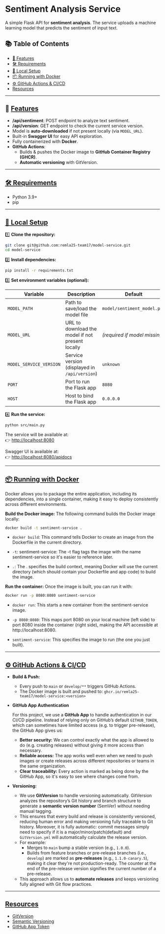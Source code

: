 # Sentiment Analysis Service

A simple Flask API for **sentiment analysis**. The service uploads a machine learning model that predicts the sentiment of input text.


## 📚 Table of Contents

- [🚀 Features](#-features)
- [🛠 Requirements](#-requirements)
- [🔧 Local Setup](#-local-setup)
- [📦 Running with Docker](#-running-with-docker)
- [⚙️ GitHub Actions & CI/CD](#️-github-actions--cicd)
- [Resources](#-resources)


---

## 🚀 [Features](#-features)

- **/api/sentiment**: POST endpoint to analyze text sentiment.
- **/api/version**: GET endpoint to check the current service version.
- Model is **auto-downloaded** if not present locally (via `MODEL_URL`).
- Built-in **Swagger UI** for easy API exploration.
- Fully containerized with **Docker**.
- **GitHub Actions**:
  - Builds & pushes the Docker image to **GitHub Container Registry (GHCR)**.
  - **Automatic versioning** with GitVersion.

---

## [🛠 Requirements](#-requirements)


- Python 3.9+
- pip

---

## [🔧 Local Setup](#-local-setup)

1️⃣ **Clone the repository:**

```bash
git clone git@github.com:remla25-team17/model-service.git
cd model-service
```

2️⃣ **Install dependencies:**

```bash
pip install -r requirements.txt
```

3️⃣ **Set environment variables (optional):**

| Variable                | Description                                               | Default                       |
|-------------------------|-----------------------------------------------------------|-------------------------------|
| `MODEL_PATH`            | Path to save/load the model file                          | `model/sentiment_model.pkl`   |
| `MODEL_URL`             | URL to download the model if not present locally          | *(required if model missing)* |
| `MODEL_SERVICE_VERSION` | Service version (displayed in `/api/version`)             | `unknown`                     |
| `PORT`                  | Port to run the Flask app                                 | `8080`                        |
| `HOST`                  | Host to bind the Flask app                                | `0.0.0.0`                     |

4️⃣ **Run the service:**

```bash
python src/main.py
```

The service will be available at:  
👉 [http://localhost:8080](http://localhost:8080)


Swagger UI is available at:  
👉 [http://localhost:8080/apidocs](http://localhost:8080/apidocs)

---

## [📦 Running with Docker](#-running-with-docker)
Docker allows you to package the entire application, including its dependencies, into a single container, making it easy to deploy consistently across different environments.

**Build the Docker image:**
The following command builds the Docker image locally:

```bash
docker build -t sentiment-service .
```

- `docker build`: This command tells Docker to create an image from the Dockerfile in the current directory.

- `-t`: sentiment-service: The -t flag tags the image with the name sentiment-service so it's easier to reference later.

- `.`: The . specifies the build context, meaning Docker will use the current directory (which should contain your Dockerfile and app code) to build the image.


**Run the container:**
Once the image is built, you can run it with: 

```bash
docker run -p 8080:8080 sentiment-service
```
- `docker run`: This starts a new container from the sentiment-service image.

- `-p 8080:8080`: This maps port 8080 on your local machine (left side) to port 8080 inside the container (right side), making the API accessible at http://localhost:8080.

- `sentiment-service`: This specifies the image to run (the one you just built).

---

## [⚙️ GitHub Actions & CI/CD](#️-github-actions--cicd)

- **Build & Push:**
    - Every push to `main` or `develop/**` triggers GitHub Actions. 
    - The Docker image is built and pushed to:  `ghcr.io/remla25-team17/model-service:<version>`

- **GitHub App Authentication**

   For this project, we use a **GitHub App** to handle authentication in our CI/CD pipeline. Instead of relying only on GitHub’s default `GITHUB_TOKEN`, which can sometimes have limited access (e.g. to trigger pre-release), the GitHub App gives us:

    - **Better security:** We can control exactly what the app is allowed to do (e.g. creating releases) without giving it more access than necessary.
    - **Reliable access:** The app works well even when we need to push images or create releases across different repositories or teams in the same organization.
    - **Clear traceability:** Every action is marked as being done by the GitHub App, so it's easy to see where changes come from.

- **Versioning:**
    - We use **GitVersion** to handle versioning automatically. GitVersion analyzes the repository’s Git history and branch structure to generate a **semantic version number** (SemVer) without needing manual tagging.
    - This ensures that every build and release is consistently versioned, reducing human error and making versioning fully traceable to Git history. Moreover, it is fully automatic: commit messages simply need to specify if it is a major/minor/patch(default) and `GitVersion.yml` will automatically calculate the release version.
    - For example:
        - Merges to `main` bump a stable version (e.g., `1.0.0`).
        - Builds from feature branches or pre-release branches (i.e., `develop`) are marked as **pre-releases** (e.g., `1.1.0-canary.5`), making it clear they're not production-ready. The counter at the end of the pre-release version signifies the current number of a pre-release.
    - This approach allows us to **automate releases** and keeps versioning fully aligned with Git flow practices.

---


## [Resources](#-resources)
- [GitVersion](https://gitversion.net/)
- [Semantic Versioning](https://semver.org/)
- [GitHub App Token](https://docs.github.com/en/apps/creating-github-apps/authenticating-with-a-github-app/generating-a-user-access-token-for-a-github-app)
